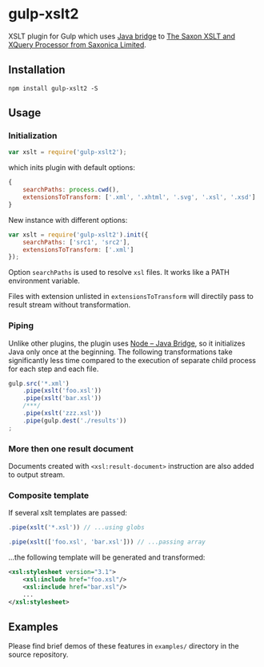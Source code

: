 # gulp-xslt2

XSLT plugin for Gulp which uses [Java bridge](https://github.com/joeferner/node-java) to
[The Saxon XSLT and XQuery Processor from Saxonica Limited](http://www.saxonica.com/).

## Installation
```
npm install gulp-xslt2 -S
```

## Usage

### Initialization

```js
var xslt = require('gulp-xslt2');
```
which inits plugin with default options:
```js
{
    searchPaths: process.cwd(),
    extensionsToTransform: ['.xml', '.xhtml', '.svg', '.xsl', '.xsd']
}
```

New instance with different options:
```js
var xslt = require('gulp-xslt2').init({
    searchPaths: ['src1', 'src2'],
    extensionsToTransform: ['.xml']
});
```
Option `searchPaths` is used to resolve `xsl` files. It works like a PATH environment variable.

Files with extension unlisted in `extensionsToTransform` will directily pass to result stream without transformation.

### Piping
Unlike other plugins, the plugin uses [Node – Java Bridge](https://github.com/joeferner/node-java),
so it initializes Java only once at the beginning.
The following transformations take significantly less time
compared to the execution of separate child process for each step and each file.

```js
gulp.src('*.xml')
    .pipe(xslt('foo.xsl'))
    .pipe(xslt('bar.xsl'))
    /***/
    .pipe(xslt('zzz.xsl'))
    .pipe(gulp.dest('./results'))
;
```
### More then one result document
Documents created with `<xsl:result-document>` instruction are also added to output stream.


### Composite template
If several xslt templates are passed:
```js
.pipe(xslt('*.xsl')) // ...using globs
```
```js
.pipe(xslt(['foo.xsl', 'bar.xsl'])) // ...passing array
```
...the following template will be generated and transformed:
```xml
<xsl:stylesheet version="3.1">
    <xsl:include href="foo.xsl"/>
    <xsl:include href="bar.xsl"/>
    ...
</xsl:stylesheet>
```

## Examples
Please find brief demos of these features in `examples/` directory in the source repository.
